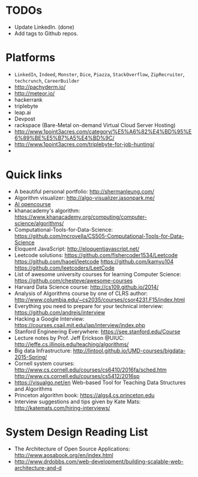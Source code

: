 # TODOs

- Update LinkedIn. (done)
- Add tags to Github repos.

# Platforms

- `LinkedIn`, `Indeed`, `Monster`, `Dice`, `Piazza`, `StackOverflow`,
  `ZipRecruiter`, `techcrunch`, `CareerBuilder`
- http://pachyderm.io/
- http://meteor.io/
- hackerrank
- triplebyte
- leap.ai
- Devpost
- rackspace (Bare-Metal on-demand Virtual Cloud Server Hosting)
- http://www.1point3acres.com/category/%E5%A6%82%E4%BD%95%E6%89%BE%E5%B7%A5%E4%BD%9C/
- http://www.1point3acres.com/triplebyte-for-job-hunting/
- 

# Quick links

- A beautiful personal portfolio: http://shermanleung.com/
- Algorithm visualizer: http://algo-visualizer.jasonpark.me/
- [AI opencourse](https://courses.edx.org/courses/course-v1:ColumbiaX+CSMM.101x+2T2017/courseware/84352e81502f4a09b77a0c156ac2b8fa/b8423d030cf74effadd0cff9fb6e6be1/#) 
- khanacademy's algorithm:
  https://www.khanacademy.org/computing/computer-science/algorithms/
- Computational-Tools-for-Data-Science: https://github.com/mcrovella/CS505-Computational-Tools-for-Data-Science
- Eloquent JavaScript: http://eloquentjavascript.net/
- Leetcode solutions: https://github.com/fishercoder1534/Leetcode
  https://github.com/haoel/leetcode https://github.com/kamyu104
  https://github.com/leetcoders/LeetCode
- List of awesome university courses for learning Computer Science:
  https://github.com/chesteve/awesome-courses
- Harvard Data Science course: http://cs109.github.io/2014/
- Analysis of Algorithms course by one of CLRS author:
  http://www.columbia.edu/~cs2035/courses/csor4231.F15/index.html 
- Everything you need to prepare for your technical interview:
  https://github.com/andreis/interview
- Hacking a Google Interview:
  https://courses.csail.mit.edu/iap/interview/index.php
- Stanford Engineering Everywhere: https://see.stanford.edu/Course
- Lecture notes by Prof. Jeff Erickson @UIUC:
  http://jeffe.cs.illinois.edu/teaching/algorithms/
- Big data Infrastructure:
  http://lintool.github.io/UMD-courses/bigdata-2015-Spring/
- Cornell system courses:
  http://www.cs.cornell.edu/courses/cs6410/2016fa/sched.htm
  http://www.cs.cornell.edu/courses/cs5412/2016sp
- https://visualgo.net/en
  Web-based Tool for Teaching Data Structures and Algorithms
- Princeton algorithm book: https://algs4.cs.princeton.edu
- Interview suggestions and tips given by Kate Mats:
  http://katemats.com/hiring-interviews/


# System Design Reading List
- The Architecture of Open Source Applications:
  http://www.aosabook.org/en/index.html
- http://www.drdobbs.com/web-development/building-scalable-web-architecture-and-d
